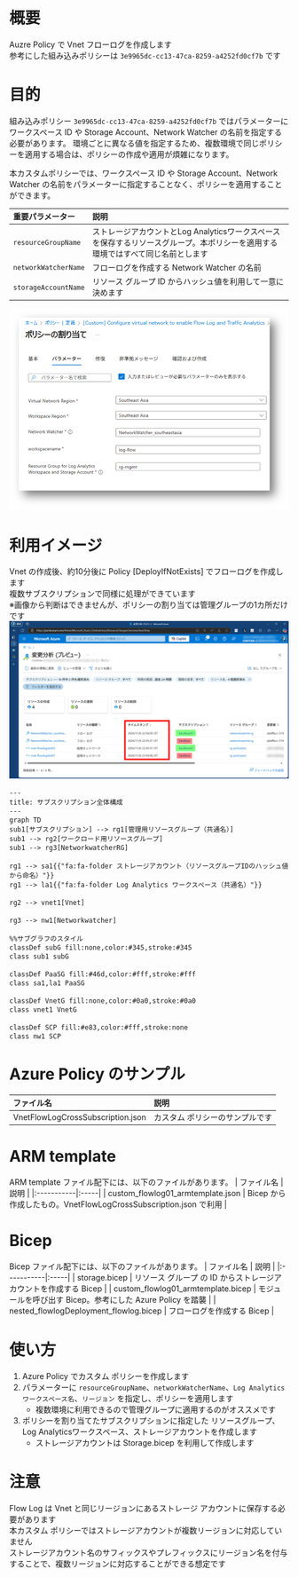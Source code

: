 # 概要
Auzre Policy で Vnet フローログを作成します  
参考にした組み込みポリシーは `3e9965dc-cc13-47ca-8259-a4252fd0cf7b` です

# 目的
組み込みポリシー `3e9965dc-cc13-47ca-8259-a4252fd0cf7b` ではパラメーターにワークスペース ID や Storage Account、Network Watcher の名前を指定する必要があります。
環境ごとに異なる値を指定するため、複数環境で同じポリシーを適用する場合は、ポリシーの作成や適用が煩雑になります。

本カスタムポリシーでは、ワークスペース ID や Storage Account、Network Watcher の名前をパラメーターに指定することなく、ポリシーを適用することができます。

| 重要パラメーター | 説明 |
|:-------------|:-----|
| `resourceGroupName` | ストレージアカウントとLog Analyticsワークスペースを保存するリソースグループ。本ポリシーを適用する環境ではすべて同じ名前とします |
| `networkWatcherName` | フローログを作成する Network Watcher の名前 |
| `storageAccountName` | リソース グループ ID からハッシュ値を利用して一意に決めます |

![alt text](image.png)

# 利用イメージ
Vnet の作成後、約10分後に Policy [DeployIfNotExists] でフローログを作成します  
複数サブスクリプションで同様に処理ができています  
※画像から判断はできませんが、ポリシーの割り当ては管理グループの1カ所だけです  
![alt text](image-1.png)


```mermaid
---
title: サブスクリプション全体構成
---
graph TD
sub1[サブスクリプション] --> rg1[管理用リソースグループ（共通名）]
sub1 --> rg2[ワークロード用リソースグループ]
sub1 --> rg3[NetworkwatcherRG]

rg1 --> sa1{{"fa:fa-folder ストレージアカウント（リソースグループIDのハッシュ値から命名）"}}
rg1 --> la1{{"fa:fa-folder Log Analytics ワークスペース（共通名）"}}

rg2 --> vnet1[Vnet]

rg3 --> nw1[Networkwatcher]

%%サブグラフのスタイル
classDef subG fill:none,color:#345,stroke:#345
class sub1 subG

classDef PaaSG fill:#46d,color:#fff,stroke:#fff
class sa1,la1 PaaSG

classDef VnetG fill:none,color:#0a0,stroke:#0a0
class vnet1 VnetG

classDef SCP fill:#e83,color:#fff,stroke:none
class nw1 SCP
```

# Azure Policy のサンプル
| ファイル名 | 説明 |
|:-----------|:-----|
| VnetFlowLogCrossSubscription.json | カスタム ポリシーのサンプルです |

# ARM template
ARM template ファイル配下には、以下のファイルがあります。
| ファイル名 | 説明 |
|:-----------|:-----|
| custom_flowlog01_armtemplate.json | Bicep から作成したもの。VnetFlowLogCrossSubscription.json で利用 |

# Bicep
Bicep ファイル配下には、以下のファイルがあります。
| ファイル名 | 説明 |
|:-----------|:-----|
| storage.bicep | リソース グループ の ID からストレージアカウントを作成する Bicep |
| custom_flowlog01_armtemplate.bicep | モジュールを呼び出す Bicep。参考にした Azure Policy を踏襲 |
| nested_flowlogDeployment_flowlog.bicep | フローログを作成する Bicep |

# 使い方
1. Azure Policy でカスタム ポリシーを作成します
2. パラメーターに `resourceGroupName`、`networkWatcherName`、`Log Analyticsワークスペース名`、`リージョン` を指定し、ポリシーを適用します
    - 複数環境に利用できるので管理グループに適用するのがオススメです
3. ポリシーを割り当てたサブスクリプションに指定した リソースグループ、Log Analyticsワークスペース、ストレージアカウントを作成します
    - ストレージアカウントは Storage.bicep を利用して作成します


# 注意
Flow Log は Vnet と同じリージョンにあるストレージ アカウントに保存する必要があります  
本カスタム ポリシーではストレージアカウントが複数リージョンに対応していません  
ストレージアカウント名のサフィックスやプレフィックスにリージョン名を付与することで、複数リージョンに対応することができる想定です